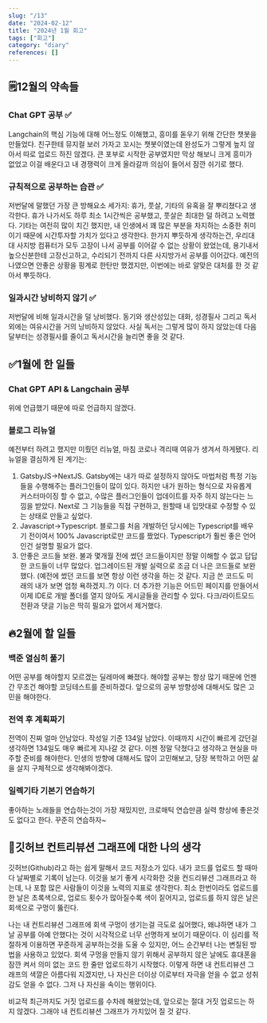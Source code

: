 ```yaml
---
slug: "/13"
date: "2024-02-12"
title: "2024년 1월 회고"
tags: ["회고"]
category: "diary"
references: []
---
```

## 🗒️12월의 약속들

### Chat GPT 공부 ✅
Langchain의 핵심 기능에 대해 어느정도 이해했고, 흥미를 돋우기 위해 간단한 챗봇을 만들었다. 친구한테 뮤지컬 보러 가자고 꼬시는 챗봇이였는데 완성도가 그렇게 높지 않아서 따로 업로드 하진 않겠다. 큰 포부로 시작한 공부였지만 막상 해보니 크게 흥미가 없었고 이걸 배운다고 내 경쟁력이 크게 올라갈까 의심이 들어서 잠깐 쉬기로 했다.

### 규칙적으로 공부하는 습관 ✅
저번달에 말했던 가장 큰 방해요소 세가지: 휴가, 풋살, 기타의 유혹을 잘 뿌리쳤다고 생각한다. 휴가 나가서도 하루 최소 1시간씩은 공부했고, 풋살은 최대한 덜 하려고 노력했다. 기타는 여전히 많이 치긴 했지만, 내 인생에서 꽤 많은 부분을 차지하는 소중한 취미이기 때문에 시간투자할 가치가 있다고 생각한다. 한가지 뿌듯하게 생각하는건, 우리대대 사지방 컴퓨터가 모두 고장이 나서 공부를 이어갈 수 없는 상황이 왔었는데, 용기내서 높으신분한테 고장신고하고, 수리되기 전까지 다른 사지방가서 공부를 이어갔다. 예전의 나였으면 안좋은 상황을 핑계로 한탄만 했겠지만, 이번에는 바로 알맞은 대처를 한 것 같아서 뿌듯하다.

### 일과시간 낭비하지 않기 ✅
저번달에 비해 일과시간을 덜 낭비했다. 동기와 생산성있는 대화, 성경필사 그리고 독서 외에는 여유시간을 거의 낭비하지 않았다. 사실 독서는 그렇게 많이 하지 않았는데 다음달부터는 성경필사를 줄이고 독서시간을 늘리면 좋을 것 같다.

## ✅1월에 한 일들

### Chat GPT API & Langchain 공부
위에 언급했기 때문에 따로 언급하지 않겠다.

### 블로그 리뉴얼
예전부터 하려고 했지만 미뤘던 리뉴얼, 마침 코로나 격리때 여유가 생겨서 하게됐다. 리뉴얼을 결심하게 된 계기는:
1. GatsbyJS->NextJS. Gatsby에는 내가 따로 설정하지 않아도 마법처럼 특정 기능들을 수행해주는 플러그인들이 많이 있다. 하지만 내가 원하는 형식으로 자유롭게 커스터마이징 할 수 없고, 수많은 플러그인들이 업데이트를 자주 하지 않는다는 느낌을 받았다. Next로 그 기능들을 직접 구현하고, 원할때 내 입맛대로 수정할 수 있는 상태로 만들고 싶었다.
2. Javascript->Typescript. 블로그를 처음 개발하던 당시에는 Typescript를 배우기 전이여서 100% Javascript로만 코드를 짰었다. Typescript가 훨씬 좋은 언어인건 설명할 필요가 없다.
3. 안좋은 코드들 보완. 불과 몇개월 전에 썼던 코드들이지만 정말 이해할 수 없고 답답한 코드들이 너무 많았다. 업그레이드된 개발 실력으로 조금 더 나은 코드들로 보완했다. (예전에 썼던 코드를 보면 항상 이런 생각을 하는 것 같다. 지금 쓴 코드도 미래의 내가 보면 엄청 욕하겠지..?)
이다. 더 추가한 기능은 어드민 페이지를 만들어서 이제 IDE로 개발 폴더를 열지 않아도 게시글들을 관리할 수 있다. 다크/라이트모드 전환과 댓글 기능은 딱히 필요가 없어서 제거했다.

## 🔥2월에 할 일들

### 백준 열심히 풀기
어떤 공부를 해야할지 모르겠는 딜레마에 빠졌다. 해야할 공부는 항상 많기 때문에 언젠간 무조건 해야할 코딩테스트를 준비하겠다. 앞으로의 공부 방향성에 대해서도 많은 고민을 해야한다.

### 전역 후 계획짜기
전역이 진짜 얼마 안남았다. 작성일 기준 134일 남았다. 이때까지 시간이 빠르게 갔던걸 생각하면 134일도 매우 빠르게 지나갈 것 같다. 이젠 정말 닥쳤다고 생각하고 현실을 마주할 준비를 해야한다. 인생의 방향에 대해서도 많이 고민해보고, 당장 복학하고 어떤 삶을 살지 구체적으로 생각해봐야겠다.

### 일렉기타 기본기 연습하기
좋아하는 노래들을 연습하는것이 가장 재밌지만, 크로매틱 연습만큼 실력 향상에 좋은것도 없다고 한다. 꾸준히 연습하자~

## 💭깃허브 컨트리뷰션 그래프에 대한 나의 생각
깃허브(Github)라고 하는 쉽게 말해서 코드 저장소가 있다. 내가 코드를 업로드 할 때마다 날짜별로 기록이 남는다. 이것을 보기 좋게 시각화한 것을 컨드리뷰션 그래프라고 하는데, 나 포함 많은 사람들이 이것을 노력의 지표로 생각한다. 최소 한번이라도 업로드를 한 날은 초록색으로, 업로드 횟수가 많아질수록 색이 짙어지고, 업로드를 하지 않은 날은 회색으로 구멍이 뚫린다.

나는 내 컨트리뷰션 그래프에 회색 구멍이 생기는걸 극도로 싫어했다, 왜냐하면 내가 그 날 공부를 아예 안했다는 것이 시각적으로 너무 선명하게 보이기 때문이다. 이 심리를 적절하게 이용하면 꾸준하게 공부하는것을 도울 수 있지만, 어느 순간부터 나는 변질된 방법을 사용하고 있었다. 회색 구멍을 만들지 않기 위해서 공부하지 않은 날에도 휴대폰을 잠깐 켜서 의미 없는 코드 한 줄만 업로드하기 시작했다. 이렇게 하면 내 컨트리뷰션 그래프의 색깔은 아름다워 지겠지만, 나 자신은 더이상 이로부터 자극을 얻을 수 없고 성취감도 얻을 수 없다. 그저 나 자신을 속이는 행위이다.

비교적 최근까지도 거짓 업로드를 수차례 해왔었는데, 앞으로는 절대 거짓 업로드는 하지 않겠다. 그래야 내 컨트리뷰션 그래프가 가치있어 질 것 같다.
